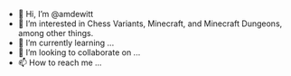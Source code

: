 - 👋 Hi, I’m @amdewitt
- 👀 I’m interested in Chess Variants, Minecraft, and Minecraft Dungeons, among other things.
- 🌱 I’m currently learning ...
- 💞️ I’m looking to collaborate on ...
- 📫 How to reach me ...

<!---
amdewitt/amdewitt is a ✨ special ✨ repository because its `README.md` (this file) appears on your GitHub profile.
You can click the Preview link to take a look at your changes.
--->

